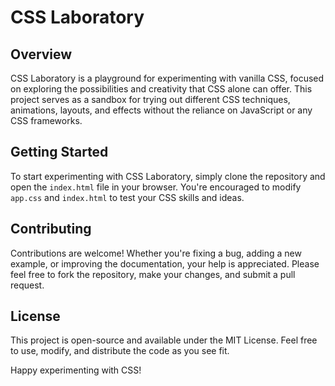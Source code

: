 # CSS Laboratory

## Overview
CSS Laboratory is a playground for experimenting with vanilla CSS, focused on exploring the possibilities and creativity that CSS alone can offer. This project serves as a sandbox for trying out different CSS techniques, animations, layouts, and effects without the reliance on JavaScript or any CSS frameworks.

## Getting Started
To start experimenting with CSS Laboratory, simply clone the repository and open the `index.html` file in your browser. You're encouraged to modify `app.css` and `index.html` to test your CSS skills and ideas.

## Contributing
Contributions are welcome! Whether you're fixing a bug, adding a new example, or improving the documentation, your help is appreciated. Please feel free to fork the repository, make your changes, and submit a pull request.

## License
This project is open-source and available under the MIT License. Feel free to use, modify, and distribute the code as you see fit.

Happy experimenting with CSS!
